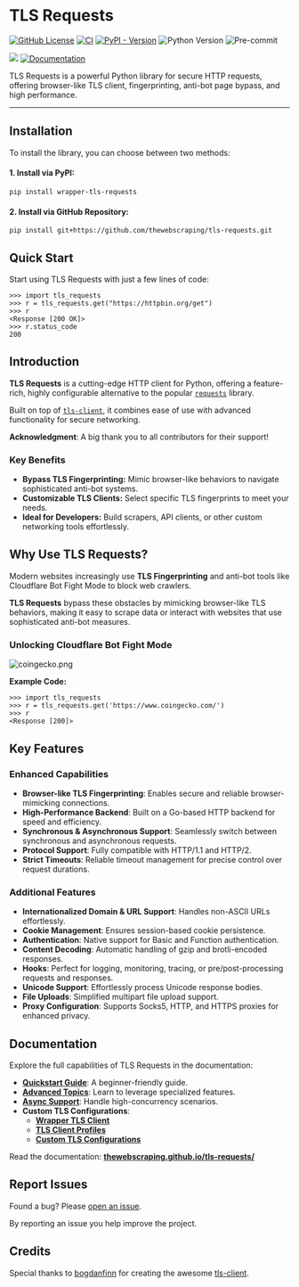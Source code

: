 # TLS Requests

[![GitHub License](https://img.shields.io/github/license/thewebscraping/tls-requests)](https://github.com/thewebscraping/tls-requests/blob/main/LICENSE)
[![CI](https://github.com/thewebscraping/tls-requests/actions/workflows/ci.yml/badge.svg)](https://github.com/thewebscraping/tls-requests/actions/workflows/ci.yml)
[![PyPI - Version](https://img.shields.io/pypi/v/wrapper-tls-requests)](https://pypi.org/project/wrapper-tls-requests/)
![Python Version](https://img.shields.io/badge/Python-3.9%20%7C%203.10%20%7C%203.11%20%7C%203.12-blue?style=flat)
![Pre-commit](https://img.shields.io/badge/pre--commit-enabled-brightgreen?logo=pre-commit&logoColor=white)

[![](https://img.shields.io/badge/Pytest-Linux%20%7C%20MacOS%20%7C%20Windows-blue?style=flat&logo=pytest&logoColor=white)](https://github.com/thewebscraping/tls-requests)
[![Documentation](https://img.shields.io/badge/Mkdocs-Documentation-blue?style=flat&logo=MaterialForMkDocs&logoColor=white)](https://thewebscraping.github.io/tls-requests/)

TLS Requests is a powerful Python library for secure HTTP requests, offering browser-like TLS client, fingerprinting, anti-bot page bypass, and high performance.

* * *

**Installation**
----------------

To install the library, you can choose between two methods:

#### **1\. Install via PyPI:**

```shell
pip install wrapper-tls-requests
```

#### **2\. Install via GitHub Repository:**

```shell
pip install git+https://github.com/thewebscraping/tls-requests.git
```

**Quick Start**
---------------

Start using TLS Requests with just a few lines of code:

```pycon
>>> import tls_requests
>>> r = tls_requests.get("https://httpbin.org/get")
>>> r
<Response [200 OK]>
>>> r.status_code
200
```

**Introduction**
----------------

**TLS Requests** is a cutting-edge HTTP client for Python, offering a feature-rich,
highly configurable alternative to the popular [`requests`](https://github.com/psf/requests) library.

Built on top of [`tls-client`](https://github.com/bogdanfinn/tls-client),
it combines ease of use with advanced functionality for secure networking.

**Acknowledgment**: A big thank you to all contributors for their support!

### **Key Benefits**

*   **Bypass TLS Fingerprinting:** Mimic browser-like behaviors to navigate sophisticated anti-bot systems.
*   **Customizable TLS Clients:** Select specific TLS fingerprints to meet your needs.
*   **Ideal for Developers:** Build scrapers, API clients, or other custom networking tools effortlessly.


**Why Use TLS Requests?**
-------------------------

Modern websites increasingly use **TLS Fingerprinting** and anti-bot tools like Cloudflare Bot Fight Mode to block web crawlers.

**TLS Requests** bypass these obstacles by mimicking browser-like TLS behaviors,
making it easy to scrape data or interact with websites that use sophisticated anti-bot measures.

### Unlocking Cloudflare Bot Fight Mode
![coingecko.png](https://raw.githubusercontent.com/thewebscraping/tls-requests/refs/heads/main/docs/static/coingecko.png)

**Example Code:**

```pycon
>>> import tls_requests
>>> r = tls_requests.get('https://www.coingecko.com/')
>>> r
<Response [200]>
```

**Key Features**
----------------

### **Enhanced Capabilities**

*   **Browser-like TLS Fingerprinting**: Enables secure and reliable browser-mimicking connections.
*   **High-Performance Backend**: Built on a Go-based HTTP backend for speed and efficiency.
*   **Synchronous & Asynchronous Support**: Seamlessly switch between synchronous and asynchronous requests.
*   **Protocol Support**: Fully compatible with HTTP/1.1 and HTTP/2.
*   **Strict Timeouts**: Reliable timeout management for precise control over request durations.

### **Additional Features**

*   **Internationalized Domain & URL Support**: Handles non-ASCII URLs effortlessly.
*   **Cookie Management**: Ensures session-based cookie persistence.
*   **Authentication**: Native support for Basic and Function authentication.
*   **Content Decoding**: Automatic handling of gzip and brotli-encoded responses.
*   **Hooks**: Perfect for logging, monitoring, tracing, or pre/post-processing requests and responses.
*   **Unicode Support**: Effortlessly process Unicode response bodies.
*   **File Uploads**: Simplified multipart file upload support.
*   **Proxy Configuration**: Supports Socks5, HTTP, and HTTPS proxies for enhanced privacy.


**Documentation**
-----------------

Explore the full capabilities of TLS Requests in the documentation:

*   **[Quickstart Guide](https://thewebscraping.github.io/tls-requests/quickstart/)**: A beginner-friendly guide.
*   **[Advanced Topics](https://thewebscraping.github.io/tls-requests/advanced/client/)**: Learn to leverage specialized features.
*   **[Async Support](https://thewebscraping.github.io/tls-requests/advanced/async_client/)**: Handle high-concurrency scenarios.
*   **Custom TLS Configurations**:
    *   **[Wrapper TLS Client](https://thewebscraping.github.io/tls-requests/tls/)**
    *   **[TLS Client Profiles](https://thewebscraping.github.io/tls-requests/tls/profiles/)**
    *   **[Custom TLS Configurations](https://thewebscraping.github.io/tls-requests/tls/configuration/)**


Read the documentation: [**thewebscraping.github.io/tls-requests/**](https://thewebscraping.github.io/tls-requests/)

**Report Issues**
-----------------

Found a bug? Please [open an issue](https://github.com/thewebscraping/tls-requests/issues/).

By reporting an issue you help improve the project.

**Credits**
-----------------

Special thanks to [bogdanfinn](https://github.com/bogdanfinn/) for creating the awesome [tls-client](https://github.com/bogdanfinn/tls-client).
